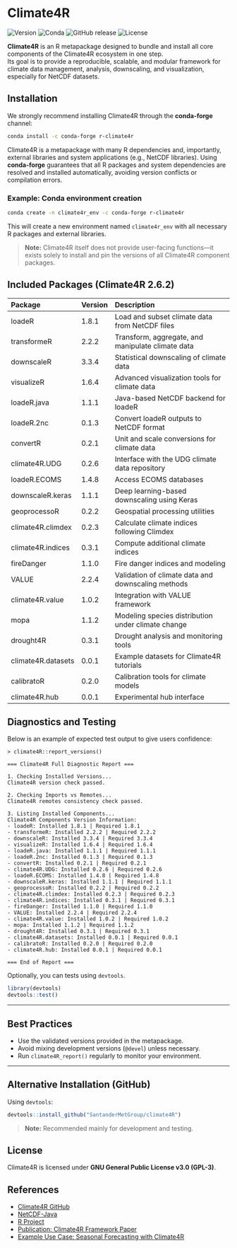 # Climate4R 
![Version](https://img.shields.io/badge/version-2.6.2-blue) ![Conda](https://img.shields.io/conda/vn/conda-forge/r-climate4r) ![GitHub release](https://img.shields.io/github/v/release/SantanderMetGroup/climate4R) ![License](https://img.shields.io/badge/license-GPL--3-blue)

**Climate4R** is an R metapackage designed to bundle and install all core components of the Climate4R ecosystem in one step.  
Its goal is to provide a reproducible, scalable, and modular framework for climate data management, analysis, downscaling, and visualization, especially for NetCDF datasets.

## Installation

We strongly recommend installing Climate4R through the **conda-forge** channel:

```bash
conda install -c conda-forge r-climate4r
```

Climate4R is a metapackage with many R dependencies and, importantly, external libraries and system applications (e.g., NetCDF libraries). Using **conda-forge** guarantees that all R packages and system dependencies are resolved and installed automatically, avoiding version conflicts or compilation errors.

### Example: Conda environment creation

```bash
conda create -n climate4r_env -c conda-forge r-climate4r
```

This will create a new environment named `climate4r_env` with all necessary R packages and external libraries.

> **Note:** Climate4R itself does not provide user-facing functions—it exists solely to install and pin the versions of all Climate4R component packages.


## Included Packages (Climate4R 2.6.2)

| Package              | Version | Description                                          |
|:---------------------|:--------|:---------------------------------------------------|
| loadeR              | 1.8.1   | Load and subset climate data from NetCDF files      |
| transformeR         | 2.2.2   | Transform, aggregate, and manipulate climate data   |
| downscaleR         | 3.3.4   | Statistical downscaling of climate data             |
| visualizeR         | 1.6.4   | Advanced visualization tools for climate data      |
| loadeR.java        | 1.1.1   | Java-based NetCDF backend for loadeR               |
| loadeR.2nc         | 0.1.3   | Convert loadeR outputs to NetCDF format            |
| convertR           | 0.2.1   | Unit and scale conversions for climate data        |
| climate4R.UDG      | 0.2.6   | Interface with the UDG climate data repository     |
| loadeR.ECOMS       | 1.4.8   | Access ECOMS databases                             |
| downscaleR.keras   | 1.1.1   | Deep learning-based downscaling using Keras        |
| geoprocessoR       | 0.2.2   | Geospatial processing utilities                    |
| climate4R.climdex  | 0.2.3   | Calculate climate indices following Climdex       |
| climate4R.indices  | 0.3.1   | Compute additional climate indices                 |
| fireDanger         | 1.1.0   | Fire danger indices and modeling                  |
| VALUE             | 2.2.4   | Validation of climate data and downscaling methods|
| climate4R.value    | 1.0.2   | Integration with VALUE framework                  |
| mopa              | 1.1.2   | Modeling species distribution under climate change |
| drought4R         | 0.3.1   | Drought analysis and monitoring tools             |
| climate4R.datasets | 0.0.1   | Example datasets for Climate4R tutorials          |
| calibratoR        | 0.2.0   | Calibration tools for climate models              |
| climate4R.hub     | 0.0.1   | Experimental hub interface                        |

## Diagnostics and Testing

Below is an example of expected test output to give users confidence:

```
> climate4R::report_versions()

=== Climate4R Full Diagnostic Report ===

1. Checking Installed Versions...
Climate4R version check passed.

2. Checking Imports vs Remotes...
Climate4R remotes consistency check passed.

3. Listing Installed Components...
Climate4R Components Version Information:
- loadeR: Installed 1.8.1 | Required 1.8.1
- transformeR: Installed 2.2.2 | Required 2.2.2
- downscaleR: Installed 3.3.4 | Required 3.3.4
- visualizeR: Installed 1.6.4 | Required 1.6.4
- loadeR.java: Installed 1.1.1 | Required 1.1.1
- loadeR.2nc: Installed 0.1.3 | Required 0.1.3
- convertR: Installed 0.2.1 | Required 0.2.1
- climate4R.UDG: Installed 0.2.6 | Required 0.2.6
- loadeR.ECOMS: Installed 1.4.8 | Required 1.4.8
- downscaleR.keras: Installed 1.1.1 | Required 1.1.1
- geoprocessoR: Installed 0.2.2 | Required 0.2.2
- climate4R.climdex: Installed 0.2.3 | Required 0.2.3
- climate4R.indices: Installed 0.3.1 | Required 0.3.1
- fireDanger: Installed 1.1.0 | Required 1.1.0
- VALUE: Installed 2.2.4 | Required 2.2.4
- climate4R.value: Installed 1.0.2 | Required 1.0.2
- mopa: Installed 1.1.2 | Required 1.1.2
- drought4R: Installed 0.3.1 | Required 0.3.1
- climate4R.datasets: Installed 0.0.1 | Required 0.0.1
- calibratoR: Installed 0.2.0 | Required 0.2.0
- climate4R.hub: Installed 0.0.1 | Required 0.0.1

=== End of Report ===
```

Optionally, you can tests using `devtools`.

```r
library(devtools)
devtools::test()
```

---

## Best Practices

- Use the validated versions provided in the metapackage.
- Avoid mixing development versions (`@devel`) unless necessary.
- Run `climate4R_report()` regularly to monitor your environment.

---

## Alternative Installation (GitHub)

Using `devtools`:

```r
devtools::install_github("SantanderMetGroup/climate4R")
```

> **Note:** Recommended mainly for development and testing.

## License

Climate4R is licensed under **GNU General Public License v3.0 (GPL-3)**.

## References

- [Climate4R GitHub](https://github.com/SantanderMetGroup/climate4R)
- [NetCDF-Java](https://www.unidata.ucar.edu/software/netcdf-java/)
- [R Project](https://www.r-project.org/)
- [Publication: Climate4R Framework Paper](https://doi.org/10.1002/joc.5280)
- [Example Use Case: Seasonal Forecasting with Climate4R](https://santandermetgroup.github.io/climate4R_tutorials/)
